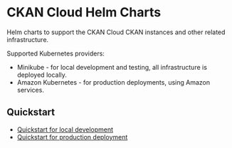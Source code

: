 # CKAN Cloud Helm Charts

Helm charts to support the CKAN Cloud CKAN instances and other related infrastructure.

Supported Kubernetes providers:

* Minikube - for local development and testing, all infrastructure is deployed locally.
* Amazon Kubernetes - for production deployments, using Amazon services.

## Quickstart

* [Quickstart for local development](QUICKSTART_DEVELOPMENT.md)
* [Quickstart for production deployment](QUICKSTART_PRODUCTION.md)

